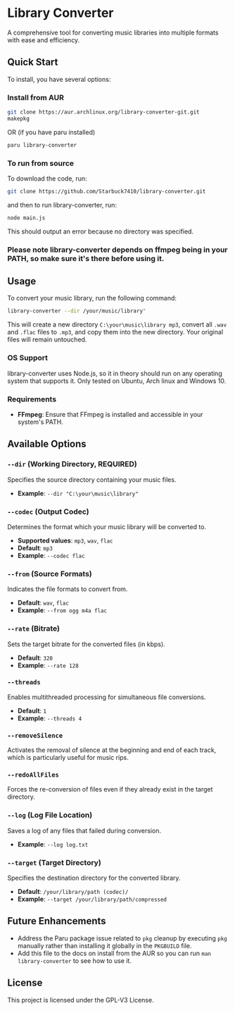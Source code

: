# Library Converter

A comprehensive tool for converting music libraries into multiple formats with ease and efficiency.

## Quick Start

To install, you have several options:

### Install from AUR
```bash
git clone https://aur.archlinux.org/library-converter-git.git
makepkg
```
OR (if you have paru installed)
```bash
paru library-converter
```

### To run from source
To download the code, run:
```bash
git clone https://github.com/Starbuck7410/library-converter.git
```
and then to run library-converter, run:
```bash
node main.js
```
This should output an error because no directory was specified.

### Please note library-converter depends on ffmpeg being in your PATH, so make sure it's there before using it.

## Usage

To convert your music library, run the following command:
```bash
library-converter --dir /your/music/library"
```

This will create a new directory `C:\your\music\library mp3`, convert all `.wav` and `.flac` files to `.mp3`, and copy them into the new directory. Your original files will remain untouched.

### OS Support

library-converter uses Node.js, so it in theory should run on any operating system that supports it. Only tested on Ubuntu, Arch linux and Windows 10.

### Requirements

- **FFmpeg**: Ensure that FFmpeg is installed and accessible in your system's PATH.

## Available Options

### `--dir` (Working Directory, REQUIRED)

Specifies the source directory containing your music files.

- **Example**: `--dir "C:\your\music\library"`

### `--codec` (Output Codec)

Determines the format which your music library will be converted to.

- **Supported values**: `mp3`, `wav`, `flac`
- **Default**: `mp3`
- **Example**: `--codec flac`

### `--from` (Source Formats)

Indicates the file formats to convert from.

- **Default**: `wav`, `flac`
- **Example**: `--from ogg m4a flac`

### `--rate` (Bitrate)

Sets the target bitrate for the converted files (in kbps).

- **Default**: `320`
- **Example**: `--rate 128`

### `--threads`

Enables multithreaded processing for simultaneous file conversions.

- **Default**: `1`
- **Example**: `--threads 4`

### `--removeSilence`

Activates the removal of silence at the beginning and end of each track, which is particularly useful for music rips.

### `--redoAllFiles`

Forces the re-conversion of files even if they already exist in the target directory.

### `--log` (Log File Location)

Saves a log of any files that failed during conversion.

- **Example**: `--log log.txt`

### `--target` (Target Directory)

Specifies the destination directory for the converted library.

- **Default**: `/your/library/path (codec)/`
- **Example**: `--target /your/library/path/compressed`

## Future Enhancements

- Address the Paru package issue related to `pkg` cleanup by executing `pkg` manually rather than installing it globally in the `PKGBUILD` file.
- Add this file to the docs on install from the AUR so you can run ```man library-converter``` to see how to use it.

## License

This project is licensed under the GPL-V3 License.

